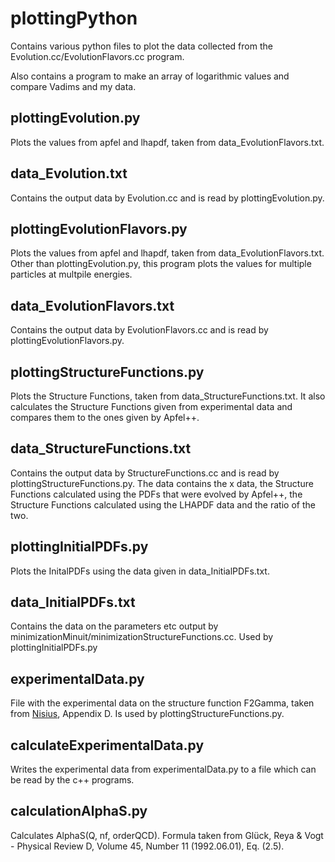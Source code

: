 # plottingPython
Contains various python files to plot the data collected from the Evolution.cc/EvolutionFlavors.cc program. 

Also contains a program to make an array of logarithmic values and compare Vadims and my data.

## plottingEvolution.py
Plots the values from apfel and lhapdf, taken from data_EvolutionFlavors.txt.

## data_Evolution.txt
Contains the output data by Evolution.cc and is read by plottingEvolution.py.

## plottingEvolutionFlavors.py
Plots the values from apfel and lhapdf, taken from data_EvolutionFlavors.txt. Other than plottingEvolution.py, this program plots the values for multiple particles at multpile energies.

## data_EvolutionFlavors.txt
Contains the output data by EvolutionFlavors.cc and is read by plottingEvolutionFlavors.py. 

## plottingStructureFunctions.py
Plots the Structure Functions, taken from data_StructureFunctions.txt. It also calculates the Structure Functions given from experimental data and compares them to the ones given by Apfel++.

## data_StructureFunctions.txt
Contains the output data by StructureFunctions.cc and is read by plottingStructureFunctions.py. The data contains the x data, the Structure Functions calculated using the PDFs that were evolved by Apfel++, the Structure Functions calculated using the LHAPDF data and the ratio of the two. 

## plottingInitialPDFs.py
Plots the InitalPDFs using the data given in data_InitialPDFs.txt.

## data_InitialPDFs.txt
Contains the data on the parameters etc output by minimizationMinuit/minimizationStructureFunctions.cc. Used by plottingInitialPDFs.py

## experimentalData.py
File with the experimental data on the structure function F2Gamma, taken from [Nisius](https://arxiv.org/abs/hep-ex/9912049v1), Appendix D. Is used by plottingStructureFunctions.py.

## calculateExperimentalData.py
Writes the experimental data from experimentalData.py to a file which can be read by the c++ programs.

## calculationAlphaS.py
Calculates AlphaS(Q, nf, orderQCD). Formula taken from Glück, Reya & Vogt - Physical Review D, Volume 45, Number 11 (1992.06.01), Eq. (2.5).

